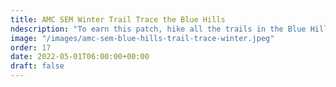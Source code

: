 ```yaml
---
title: AMC SEM Winter Trail Trace the Blue Hills 
ndescription: "To earn this patch, hike all the trails in the Blue Hills in the winter."
image: "/images/amc-sem-blue-hills-trail-trace-winter.jpeg"
order: 17
date: 2022-05-01T06:00:00+00:00
draft: false
---
```

